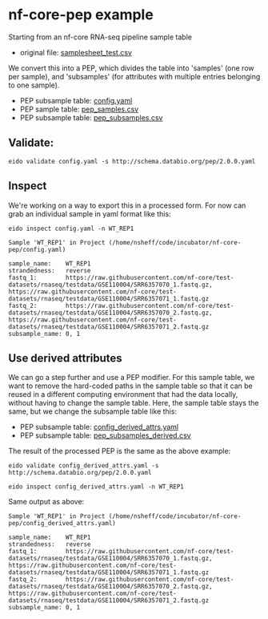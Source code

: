 # nf-core-pep example


Starting from an nf-core RNA-seq pipeline sample table
* original file: [samplesheet_test.csv](samplesheet_test.csv)

We convert this into a PEP, which divides the table into 'samples' (one row per sample), and 'subsamples' (for attributes with multiple entries belonging to one sample).

* PEP subsample table: [config.yaml](config.yaml)
* PEP sample table: [pep_samples.csv](pep_samples.csv)
* PEP subsample table: [pep_subsamples.csv](pep_subsamples.csv)

## Validate:

```
eido validate config.yaml -s http://schema.databio.org/pep/2.0.0.yaml
```

## Inspect

We're working on a way to export this in a processed form. For now can grab an individual sample in yaml format like this:

```
eido inspect config.yaml -n WT_REP1
```

```
Sample 'WT_REP1' in Project (/home/nsheff/code/incubator/nf-core-pep/config.yaml)

sample_name:    WT_REP1
strandedness:   reverse
fastq_1:        https://raw.githubusercontent.com/nf-core/test-datasets/rnaseq/testdata/GSE110004/SRR6357070_1.fastq.gz, https://raw.githubusercontent.com/nf-core/test-datasets/rnaseq/testdata/GSE110004/SRR6357071_1.fastq.gz
fastq_2:        https://raw.githubusercontent.com/nf-core/test-datasets/rnaseq/testdata/GSE110004/SRR6357070_2.fastq.gz, https://raw.githubusercontent.com/nf-core/test-datasets/rnaseq/testdata/GSE110004/SRR6357071_2.fastq.gz
subsample_name: 0, 1
```


## Use derived attributes

We can go a step further and use a PEP modifier. For this sample table, we want to remove the hard-coded paths in the sample table so that it can be reused in a different computing environment that had the data locally, without having to change the sample table. Here, the sample table stays the same, but we change the subsample table like this:

* PEP subsample table: [config_derived_attrs.yaml](config_derived_attrs.yaml)
* PEP subsample table: [pep_subsamples_derived.csv](pep_subsamples_derived.csv)

The result of the processed PEP is the same as the above example:

```
eido validate config_derived_attrs.yaml -s http://schema.databio.org/pep/2.0.0.yaml
```

```
eido inspect config_derived_attrs.yaml -n WT_REP1
```

Same output as above:
```
Sample 'WT_REP1' in Project (/home/nsheff/code/incubator/nf-core-pep/config_derived_attrs.yaml)

sample_name:    WT_REP1
strandedness:   reverse
fastq_1:        https://raw.githubusercontent.com/nf-core/test-datasets/rnaseq/testdata/GSE110004/SRR6357070_1.fastq.gz, https://raw.githubusercontent.com/nf-core/test-datasets/rnaseq/testdata/GSE110004/SRR6357071_1.fastq.gz
fastq_2:        https://raw.githubusercontent.com/nf-core/test-datasets/rnaseq/testdata/GSE110004/SRR6357070_2.fastq.gz, https://raw.githubusercontent.com/nf-core/test-datasets/rnaseq/testdata/GSE110004/SRR6357071_2.fastq.gz
subsample_name: 0, 1

```
